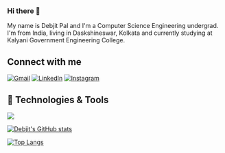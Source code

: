 ### Hi there 👋

<!--
**debjitpal5040/debjitpal5040** is a ✨ _special_ ✨ repository because its `README.md` (this file) appears on your GitHub profile.


Here are some ideas to get you started:

- 🔭 I’m currently working on ...
- 🌱 I’m currently learning ...
- 👯 I’m looking to collaborate on ...
- 🤔 I’m looking for help with ...
- 💬 Ask me about ...
- 📫 How to reach me: ...
- 😄 Pronouns: ...
- ⚡ Fun fact: ...
-->
My name is Debjit Pal and I'm a Computer Science Engineering undergrad. I'm from India, living in Daskshineswar, Kolkata and currently studying at Kalyani Government Engineering College.

<h2>Connect with me</h2>

[![Gmail](https://img.shields.io/badge/-GMAIL-D14836?style=for-the-badge&logo=gmail&logoColor=white)](mailto:debjitpal5040@gmail.com) 
[![LinkedIn](https://img.shields.io/badge/-LINKEDIN-007FFF?style=for-the-badge&logo=linkedin&logoColor=white)](https://www.linkedin.com/in/debjit-pal-539214192/) 
[![Instagram](https://img.shields.io/badge/-INSTAGRAM-ff90d8?style=for-the-badge&logo=instagram&logoColor=white)](https://www.instagram.com/debjitpal5040/) 
<br>

## 🔧 Technologies & Tools
![](https://img.shields.io/badge/Code-Python-informational?style=flat&logo=python&logoColor=white&color=2bbc8a)


[![Debjit's GitHub stats](https://github-readme-stats.vercel.app/api?username=debjitpal5040&show_icons=true&theme=radical)](https://github.com/debjitpal5040/github-readme-stats)

[![Top Langs](https://github-readme-stats.vercel.app/api/top-langs/?username=debjitpal5040&layout=compact)](https://github.com/debjitpal5040/github-readme-stats)
